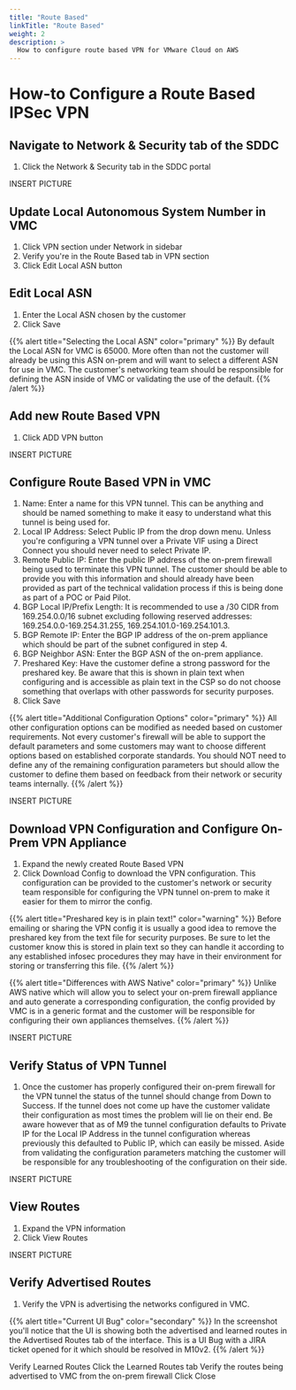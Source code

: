 ```yaml
---
title: "Route Based"
linkTitle: "Route Based"
weight: 2
description: >
  How to configure route based VPN for VMware Cloud on AWS 
---
```


# How-to Configure a Route Based IPSec VPN

## Navigate to Network & Security tab of the SDDC
1. Click the Network & Security tab in the SDDC portal

INSERT PICTURE

## Update Local Autonomous System Number in VMC
1. Click VPN section under Network in sidebar
2. Verify you're in the Route Based tab in VPN section
3. Click Edit Local ASN button


## Edit Local ASN
1. Enter the Local ASN chosen by the customer
2. Click Save

{{% alert title="Selecting the Local ASN" color="primary" %}}
By default the Local ASN for VMC is 65000. More often than not the customer will already be using this ASN on-prem and will want to select a different ASN for use in VMC. The customer's networking team should be responsible for defining the ASN inside of VMC or validating the use of the default.
{{% /alert %}}


## Add new Route Based VPN
1. Click ADD VPN button

INSERT PICTURE


## Configure Route Based VPN in VMC
1. Name: Enter a name for this VPN tunnel. This can be anything and should be named something to make it easy to understand what this tunnel is being used for.
2. Local IP Address: Select Public IP from the drop down menu. Unless you're configuring a VPN tunnel over a Private VIF using a Direct Connect you should never need to select Private IP.
3. Remote Public IP: Enter the public IP address of the on-prem firewall being used to terminate this VPN tunnel. The customer should be able to provide you with this information and should already have been provided as part of the technical validation process if this is being done as part of a POC or Paid Pilot.
4. BGP Local IP/Prefix Length: It is recommended to use a /30 CIDR from 169.254.0.0/16 subnet excluding following reserved addresses: 169.254.0.0-169.254.31.255, 169.254.101.0-169.254.101.3. 
5. BGP Remote IP: Enter the BGP IP address of the on-prem appliance which should be part of the subnet configured in step 4.
6. BGP Neighbor ASN: Enter the BGP ASN of the on-prem appliance.
7. Preshared Key: Have the customer define a strong password for the preshared key. Be aware that this is shown in plain text when configuring and is accessible as plain text in the CSP so do not choose something that overlaps with other passwords for security purposes.
8. Click Save

{{% alert title="Additional Configuration Options" color="primary" %}}
All other configuration options can be modified as needed based on customer requirements. Not every customer's firewall will be able to support the default parameters and some customers may want to choose different options based on established corporate standards. You should NOT need to define any of the remaining configuration parameters but should allow the customer to define them based on feedback from their network or security teams internally.
{{% /alert %}}

INSERT PICTURE

## Download VPN Configuration and Configure On-Prem VPN Appliance
1. Expand the newly created Route Based VPN
2. Click Download Config to download the VPN configuration. This configuration can be provided to the customer's network or security team responsible for configuring the VPN tunnel on-prem to make it easier for them to mirror the config.

{{% alert title="Preshared key is in plain text!" color="warning" %}}
Before emailing or sharing the VPN config it is usually a good idea to remove the preshared key from the text file for security purposes. Be sure to let the customer know this is stored in plain text so they can handle it according to any established infosec procedures they may have in their environment for storing or transferring this file.
{{% /alert %}}

{{% alert title="Differences with AWS Native" color="primary" %}}
Unlike AWS native which will allow you to select your on-prem firewall appliance and auto generate a corresponding configuration, the config provided by VMC is in a generic format and the customer will be responsible for configuring their own appliances themselves.
{{% /alert %}}

INSERT PICTURE


## Verify Status of VPN Tunnel
1. Once the customer has properly configured their on-prem firewall for the VPN tunnel the status of the tunnel should change from Down to Success. If the tunnel does not come up have the customer validate their configuration as most times the problem will lie on their end. Be aware however that as of M9 the tunnel configuration defaults to Private IP for the Local IP Address in the tunnel configuration whereas previously this defaulted to Public IP, which can easily be missed. Aside from validating the configuration parameters matching the customer will be responsible for any troubleshooting of the configuration on their side.

INSERT PICTURE

## View Routes
1. Expand the VPN information
2. Click View Routes

INSERT PICTURE

## Verify Advertised Routes
1. Verify the VPN is advertising the networks configured in VMC.

{{% alert title="Current UI Bug" color="secondary" %}}
In the screenshot you'll notice that the UI is showing both the advertised and learned routes in the Advertised Routes tab of the interface. This is a UI Bug with a JIRA ticket opened for it which should be resolved in M10v2.
{{% /alert %}}



Verify Learned Routes
Click the Learned Routes tab
Verify the routes being advertised to VMC from the on-prem firewall
Click Close